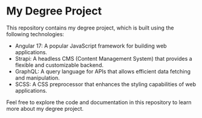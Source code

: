 # My Degree Project

This repository contains my degree project, which is built using the following technologies:

- Angular 17: A popular JavaScript framework for building web applications.
- Strapi: A headless CMS (Content Management System) that provides a flexible and customizable backend.
- GraphQL: A query language for APIs that allows efficient data fetching and manipulation.
- SCSS: A CSS preprocessor that enhances the styling capabilities of web applications.

Feel free to explore the code and documentation in this repository to learn more about my degree project.
